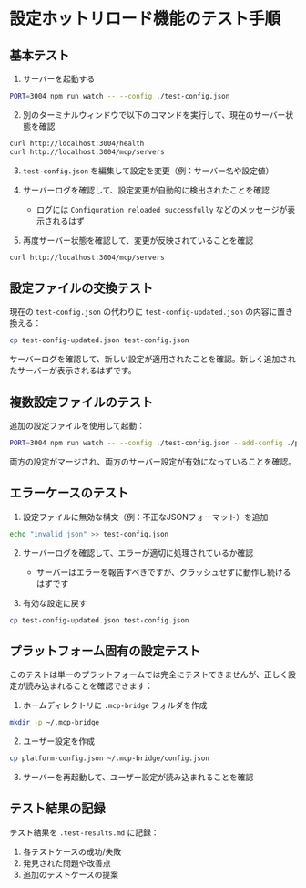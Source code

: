 # 設定ホットリロード機能のテスト手順

## 基本テスト

1. サーバーを起動する
```bash
PORT=3004 npm run watch -- --config ./test-config.json
```

2. 別のターミナルウィンドウで以下のコマンドを実行して、現在のサーバー状態を確認
```bash
curl http://localhost:3004/health
curl http://localhost:3004/mcp/servers
```

3. `test-config.json` を編集して設定を変更（例：サーバー名や設定値）

4. サーバーログを確認して、設定変更が自動的に検出されたことを確認
   - ログには `Configuration reloaded successfully` などのメッセージが表示されるはず

5. 再度サーバー状態を確認して、変更が反映されていることを確認
```bash
curl http://localhost:3004/mcp/servers
```

## 設定ファイルの交換テスト

現在の `test-config.json` の代わりに `test-config-updated.json` の内容に置き換える：

```bash
cp test-config-updated.json test-config.json
```

サーバーログを確認して、新しい設定が適用されたことを確認。新しく追加されたサーバーが表示されるはずです。

## 複数設定ファイルのテスト

追加の設定ファイルを使用して起動：

```bash
PORT=3004 npm run watch -- --config ./test-config.json --add-config ./platform-config.json
```

両方の設定がマージされ、両方のサーバー設定が有効になっていることを確認。

## エラーケースのテスト

1. 設定ファイルに無効な構文（例：不正なJSONフォーマット）を追加
```bash
echo "invalid json" >> test-config.json
```

2. サーバーログを確認して、エラーが適切に処理されているか確認
   - サーバーはエラーを報告すべきですが、クラッシュせずに動作し続けるはずです

3. 有効な設定に戻す
```bash
cp test-config-updated.json test-config.json
```

## プラットフォーム固有の設定テスト

このテストは単一のプラットフォームでは完全にテストできませんが、正しく設定が読み込まれることを確認できます：

1. ホームディレクトリに `.mcp-bridge` フォルダを作成
```bash
mkdir -p ~/.mcp-bridge
```

2. ユーザー設定を作成
```bash
cp platform-config.json ~/.mcp-bridge/config.json
```

3. サーバーを再起動して、ユーザー設定が読み込まれることを確認

## テスト結果の記録

テスト結果を `.test-results.md` に記録：

1. 各テストケースの成功/失敗
2. 発見された問題や改善点
3. 追加のテストケースの提案
